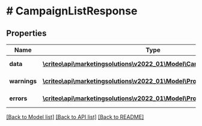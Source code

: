 # # CampaignListResponse

## Properties

Name | Type | Description | Notes
------------ | ------------- | ------------- | -------------
**data** | [**\criteo\api\marketingsolutions\v2022_01\Model\CampaignReadResource[]**](CampaignReadResource.md) |  | [optional] [readonly]
**warnings** | [**\criteo\api\marketingsolutions\v2022_01\Model\ProblemDetails[]**](ProblemDetails.md) |  | [optional] [readonly]
**errors** | [**\criteo\api\marketingsolutions\v2022_01\Model\ProblemDetails[]**](ProblemDetails.md) |  | [optional] [readonly]

[[Back to Model list]](../../README.md#models) [[Back to API list]](../../README.md#endpoints) [[Back to README]](../../README.md)
